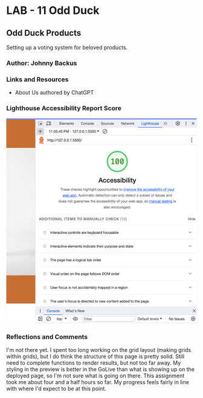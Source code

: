 # LAB - 11 Odd Duck

## Odd Duck Products

Setting up a voting system for beloved products.

### Author: Johnny Backus

### Links and Resources

* About Us authored by ChatGPT

### Lighthouse Accessibility Report Score

![Lighthouse Accessibility Report Score 11-6](img/lighthouse_score_11-6.png)

### Reflections and Comments
I'm not there yet. I spent too long working on the grid layout (making grids within grids), but I do think the structure of this page is pretty solid. Still need to complete functions to render results, but not too far away. My styling in the preview is better in the GoLive than what is showing up on the deployed page, so I'm not sure what is going on there. This assignment took me about four and a half hours so far. My progress feels fairly in line with where I'd expect to be at this point.
